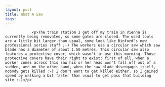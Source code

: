 ```yaml
---
layout: post
title: What A Saw
tags:
---
```



                <p>The train station I get off my train in Vienna is currently being renovated, so some gates are closed. The used tools are a little bit larger than usual, some look like Binford's new professional series stuff ;-) The workers use a circular saw which saw blade has a diameter of about 1.50 metres. This circular saw also features a protective cover, which wasn't in use this morning. Those protective covers have their right to exist: first of all, when a worker comes across this saw his or her head won't fall off out of a sudden, and on the other hand, when the saw blade disengages itself, nobody gets killed :-) I don't want to get killed either, so I gained speed by walking a bit faster than usual to get pass that building site :-)</p>
